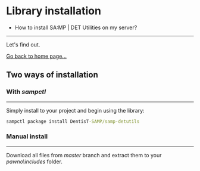 # Library installation

- How to install SA:MP | DET Utilities on my server?
------------------------------------------
Let's find out.
 
 [Go back to home page...](README.md)
 
 ## Two ways of installation
 
 ### With *sampctl*
 ------------------------------------------
 Simply install to your project and begin using the library:
 
 ```bat
 sampctl package install DentisT-SAMP/samp-detutils
 ```
 
 ### Manual install
 ------------------------------------------
 Download all files from *master* branch and extract them to your *pawno\includes* folder.
